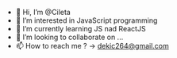 - 👋 Hi, I’m @Cileta
- 👀 I’m interested in JavaScript programming
- 🌱 I’m currently learning JS nad ReactJS
- 💞️ I’m looking to collaborate on ...
- 📫 How to reach me ? -> dekic264@gmail.com

<!---
Cileta/Cileta is a ✨ special ✨ repository because its `README.md` (this file) appears on your GitHub profile.
You can click the Preview link to take a look at your changes.
--->
